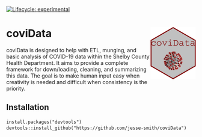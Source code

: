 <!-- badges: start -->
  [![Lifecycle: experimental](https://img.shields.io/badge/lifecycle-experimental-orange.svg)](https://www.tidyverse.org/lifecycle/#experimental)
<!-- badges: end -->
 
# coviData </a><img src='hex-covidata(1).png' align="right" height="139" /></a>

coviData is designed to help with ETL, munging, and basic analysis of COVID-19
data within the Shelby County Health Department. It aims to provide a complete
framework for down/loading, cleaning, and summarizing this data. The goal is to
make human input easy when creativity is needed and difficult when consistency
is the priority.

## Installation
```
install.packages("devtools")
devtools::install_github("https://github.com/jesse-smith/coviData")
```
